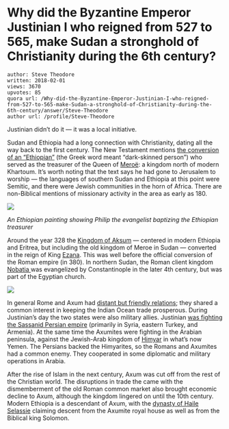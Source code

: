 # Why did the Byzantine Emperor Justinian I who reigned from 527 to 565, make Sudan a stronghold of Christianity during the 6th century?

	author: Steve Theodore
	written: 2018-02-01
	views: 3670
	upvotes: 85
	quora url: /Why-did-the-Byzantine-Emperor-Justinian-I-who-reigned-from-527-to-565-make-Sudan-a-stronghold-of-Christianity-during-the-6th-century/answer/Steve-Theodore
	author url: /profile/Steve-Theodore


Justinian didn’t do it — it was a local initiative.

Sudan and Ethiopia had a long connection with Christianity, dating all the way back to the first century. The New Testament mentions [the conversion of an “Ethiopian”](https://www.biblegateway.com/passage/?search=Acts+8:26-27) (the Greek word meant “dark-skinned person”) who served as the treasurer of the Queen of [Meroë](https://en.wikipedia.org/wiki/Mero%C3%AB): a kingdom north of modern Khartoum. It’s worth noting that the text says he had gone to Jerusalem to worship — the languages of southern Sudan and Ethiopia at this point were Semitic, and there were Jewish communities in the horn of Africa. There are non-Biblical mentions of missionary activity in the area as early as 180.

![](https://qph.fs.quoracdn.net/main-qimg-219b3a422956d9f507d07192b7ff399f)

_An Ethiopian painting showing Philip the evangelist baptizing the Ethiopian treasurer_ 

Around the year 328 the [Kingdom of Aksum](https://en.wikipedia.org/wiki/Kingdom_of_Aksum) — centered in modern Ethiopia and Eritrea, but including the old kingdom of Meroe in Sudan — converted in the reign of King [Ezana](https://en.wikipedia.org/wiki/Ezana_of_Axum). This was well before the official conversion of the Roman empire (in 380). In northern Sudan, the Roman client kingdom [Nobatia ](https://en.m.wikipedia.org/wiki/Nobatia)was evangelized by Constantinople in the later 4th century, but was part of the Egyptian church.

![](https://qph.fs.quoracdn.net/main-qimg-ef27179f62a1a454a8f9d39d9d8a0a49)

In general Rome and Axum had [distant but friendly relations](https://www.quora.com/Did-Rome-ever-attempt-to-take-over-Axum); they shared a common interest in keeping the Indian Ocean trade prosperous. During Justinian’s day the two states were also military allies. Justinian [was fighting the Sassanid Persian empire](https://en.wikipedia.org/wiki/Iberian_War) (primarily in Syria, eastern Turkey, and Armenia). At the same time the Axumites were fighting in the Arabian peninsula, against the Jewish-Arab kingdom of [Himyar](https://en.wikipedia.org/wiki/Himyarite_Kingdom) in what’s now Yemen. The Persians backed the Himyarites, so the Romans and Axumites had a common enemy. They cooperated in some diplomatic and military operations in Arabia.

After the rise of Islam in the next century, Axum was cut off from the rest of the Christian world. The disruptions in trade the came with the dismemberment of the old Roman common market also brought economic decline to Axum, although the kingdom lingered on until the 10th century. Modern Ethiopia is a descendant of Axum, with the [dynasty of Haile Selassie](https://www.britannica.com/place/Ethiopia/The-Zagwe-and-Solomonic-dynasties) claiming descent from the Axumite royal house as well as from the Biblical king Solomon.

